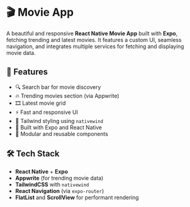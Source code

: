# 🎬 Movie App

A beautiful and responsive **React Native Movie App** built with **Expo**, fetching trending and latest movies. It features a custom UI, seamless navigation, and integrates multiple services for fetching and displaying movie data.

## 🚀 Features

- 🔍 Search bar for movie discovery
- 🔥 Trending movies section (via Appwrite)
- 🎞️ Latest movie grid
- ⚡ Fast and responsive UI
- 🎨 Tailwind styling using `nativewind`
- 📱 Built with Expo and React Native
- 🧩 Modular and reusable components

## 🛠️ Tech Stack

- **React Native** + **Expo**
- **Appwrite** (for trending movie data)
- **TailwindCSS** with `nativewind`
- **React Navigation** (via `expo-router`)
- **FlatList** and **ScrollView** for performant rendering



